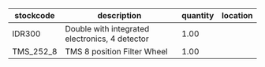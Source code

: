 |stockcode|description|quantity|location|
|---------|-----------|--------|--------|
|IDR300|Double with integrated electronics, 4 detector|1.00||
|TMS_252_8|TMS 8 position Filter Wheel|1.00||
